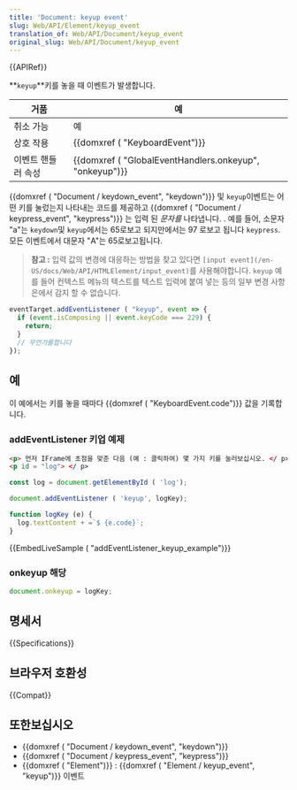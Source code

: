 ```yaml
---
title: 'Document: keyup event'
slug: Web/API/Element/keyup_event
translation_of: Web/API/Document/keyup_event
original_slug: Web/API/Document/keyup_event
---
```


{{APIRef}}

**`keyup`**키를 놓을 때 이벤트가 발생합니다.

| 거품               | 예                                                                       |
| ------------------ | ------------------------------------------------------------------------ |
| 취소 가능          | 예                                                                       |
| 상호 작용          | {{domxref ( "KeyboardEvent")}}                                 |
| 이벤트 핸들러 속성 | {{domxref ( "GlobalEventHandlers.onkeyup", "onkeyup")}} |

{{domxref ( "Document / keydown_event", "keydown")}} 및 `keyup`이벤트는 어떤 키를 눌렀는지 나타내는 코드를 제공하고 {{domxref ( "Document / keypress_event", "keypress")}} 는 입력 된 _문자를_ 나타냅니다. . 예를 들어, 소문자 "a"는 `keydown`및 `keyup`에서는 65로보고 되지만에서는 97 로보고 됩니다 `keypress`. 모든 이벤트에서 대문자 "A"는 65로보고됩니다.

> **참고 :** 입력 값의 변경에 대응하는 방법을 찾고 있다면 `[input event](/en-US/docs/Web/API/HTMLElement/input_event)`를 사용해야합니다. `keyup` 예를 들어 컨텍스트 메뉴의 텍스트를 텍스트 입력에 붙여 넣는 등의 일부 변경 사항은에서 감지 할 수 없습니다.

```js
eventTarget.addEventListener ( "keyup", event => {
  if (event.isComposing || event.keyCode === 229) {
    return;
  }
  // 무언가를합니다
});
```

## 예

이 예에서는 키를 놓을 때마다 {{domxref ( "KeyboardEvent.code")}} 값을 기록합니다.

### addEventListener 키업 예제

```html
<p> 먼저 IFrame에 초점을 맞춘 다음 (예 : 클릭하여) 몇 가지 키를 눌러보십시오. </ p>
<p id = "log"> </ p>
```

```js
const log = document.getElementById ( 'log');

document.addEventListener ( 'keyup', logKey);

function logKey (e) {
  log.textContent + =`$ {e.code}`;
}
```

{{EmbedLiveSample ( "addEventListener_keyup_example")}}

### onkeyup 해당

```js
document.onkeyup = logKey;
```

## 명세서

{{Specifications}}

## 브라우저 호환성

{{Compat}}

## 또한보십시오

- {{domxref ( "Document / keydown_event", "keydown")}}
- {{domxref ( "Document / keypress_event", "keypress")}}
- {{domxref ( "Element")}} : {{domxref ( "Element / keyup_event", "keyup")}} 이벤트
